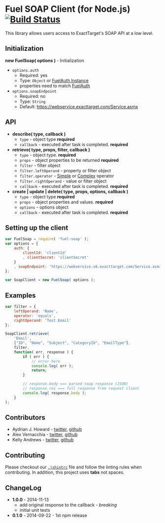Fuel SOAP Client (for Node.js) [![Build Status](https://travis-ci.org/ExactTarget/Fuel-Node-SOAP.svg?branch=master)](https://travis-ci.org/ExactTarget/Fuel-Node-SOAP)
=============

This library allows users access to ExactTarget's SOAP API at a low level.

## Initialization

**new FuelSoap( options )** - Initialization

* `options.auth`
    * Required: yes
    * Type: `Object` or [FuelAuth Instance][1]
    * properties need to match [FuelAuth][1]
* `options.soapEndpoint`
    * Required: no
    * Type: `String`
    * Default: https://webservice.exacttarget.com/Service.asmx

## API

* **describe( type, callback )**
    * `type` - object type **required**
    * `callback` - executed after task is completed. **required**
* **retrieve( type, props, filter, callback )**
    * `type` - object type. **required**
    * `props` - object properties to be returned **required**
    * `filter` - filter object
    * `filter.leftOperand` - property or filter object
    * `filter.operator` - [Simple](http://help.exacttarget.com/en/technical_library/web_service_guide/objects/simplefilterpart/) or [Complex](http://help.exacttarget.com/en/technical_library/web_service_guide/objects/complexfilterpart/) operator
    * `filter.rightOperand` - value or filter object
    * `callback` - executed after task is completed. **required**
* **create | update | delete( type, props, options, callback )**
    * `type` - object type **required**
    * `props` - object properties and values. **required**
    * `options` - options object
    * `callback` - executed after task is completed. **required**

## Setting up the client

```js
var FuelSoap = require( 'fuel-soap' );
var options = {
    auth: {
        clientId: 'clientId'
        , clientSecret: 'clientSecret'
    }
    , soapEndpoint: 'https://webservice.s6.exacttarget.com/Service.asmx' // default --> https://webservice.exacttarget.com/Service.asmx
};

var SoapClient = new FuelSoap( options );
```


## Examples

```js
var filter = {
    leftOperand: 'Name',
    operator: 'equals',
    rightOperand: 'Test Email'
};

SoapClient.retrieve(
    'Email',
    ["ID", "Name", "Subject", "CategoryID", "EmailType"],
    filter,
    function( err, response ) {
        if ( err ) {
            // error here
            console.log( err );
            return;
        }

        // response.body === parsed soap response (JSON)
        // response.res === full response from request client
        console.log( response.body );
    }
);
```

## Contributors

* Aydrian J. Howard - [twitter](https://twitter.com/aydrianh), [github](https://github.com/aydrian)
* Alex Vernacchia - [twitter](https://twitter.com/vernacchia), [github](https://github.com/vernak2539)
* Kelly Andrews - [twitter](https://twitter.com/kellyjandrews), [github](https://github.com/kellyjandrews)

## Contributing

Please checkout our [`.jshintrc`][2] file and follow the linting rules when contributing. In addition, this project uses **tabs** not spaces.

## ChangeLog

* **1.0.0** - 2014-11-13
    * add original response to the callback - *breaking*
    * initial unit tests
* **0.1.0** - 2014-09-22 - 1st npm release

[1]: https://github.com/ExactTarget/Fuel-Node-Auth#initialization
[2]: https://github.com/ExactTarget/Fuel-Node-SOAP/blob/master/.jshintrc
